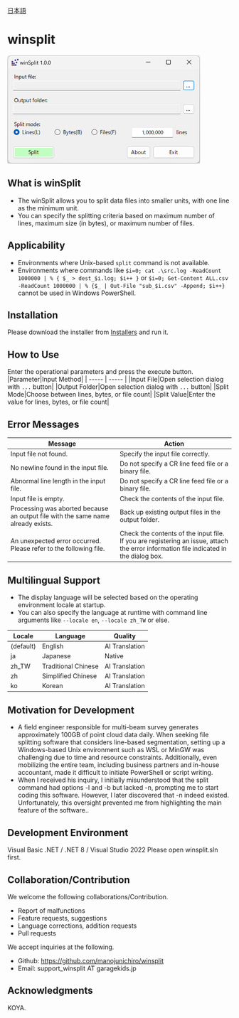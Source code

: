 [日本語](./README-ja.md)
# winsplit

<img src="../imgs/winsplit_1.0_20240212_en.png" width="433" alt="winSplit 1.0 / Main Form">

## What is winSplit
- The winSplit allows you to split data files into smaller units, with one line as the minimum unit.
- You can specify the splitting criteria based on maximum number of lines, maximum size (in bytes), or maximum number of files.

## Applicability
- Environments where Unix-based `split` command is not available.
- Environments where commands like `$i=0; cat .\src.log -ReadCount 1000000 | % { $_ > dest_$i.log; $i++ }` or `$i=0; Get-Content ALL.csv -ReadCount 1000000 | % {$_ | Out-File "sub_$i.csv" -Append; $i++}` cannot be used in Windows PowerShell.

## Installation
Please download the installer from [Installers](../installers/) and run it.

## How to Use
Enter the operational parameters and press the execute button.
|Parameter|Input Method|
| ----- | ----- | 
|Input File|Open selection dialog with `...` button|
|Output Folder|Open selection dialog with `...` button|
|Split Mode|Choose between lines, bytes, or file count|
|Split Value|Enter the value for lines, bytes, or file count|

## Error Messages
|Message|Action|
| ----- | ----- |    
|Input file not found.|Specify the input file correctly.|
|No newline found in the input file.|Do not specify a CR line feed file or a binary file.|
|Abnormal line length in the input file.|Do not specify a CR line feed file or a binary file.|
|Input file is empty.|Check the contents of the input file.|
|Processing was aborted because an output file with the same name already exists.|Back up existing output files in the output folder.|
|An unexpected error occurred. Please refer to the following file.|Check the contents of the input file. <br> If you are registering an issue, attach the error information file indicated in the dialog box.|

## Multilingual Support
- The display language will be selected based on the operating environment locale at startup.
- You can also specify the language at runtime with command line arguments like `--locale en`,  `--locale zh_TW` or else.

|Locale|Language|Quality|
| ----- | ----- | ----- |
|(default)|English|AI Translation|
|ja|Japanese|Native|
|zh_TW|Traditional Chinese|AI Translation|
|zh|Simplified Chinese|AI Translation|
|ko|Korean|AI Translation|

## Motivation for Development
- A field engineer responsible for multi-beam survey generates approximately 100GB of point cloud data daily. When seeking file splitting software that considers line-based segmentation, setting up a Windows-based Unix environment such as WSL or MinGW was challenging due to time and resource constraints. Additionally, even mobilizing the entire team, including business partners and in-house accountant, made it difficult to initiate PowerShell or script writing.
- When I received his inquiry, I initially misunderstood that the split command had options -l and -b but lacked -n, prompting me to start coding this software. However, I later discovered that -n indeed existed. Unfortunately, this oversight prevented me from highlighting the main feature of the software..

## Development Environment
Visual Basic .NET / .NET 8 / Visual Studio 2022
Please open winsplit.sln first.

## Collaboration/Contribution
We welcome the following collaborations/Contribution.
- Report of malfunctions
- Feature requests, suggestions
- Language corrections, addition requests
- Pull requests

We accept inquiries at the following.
- Github: https://github.com/manojunichiro/winsplit
- Email: support_winsplit AT garagekids.jp 

## Acknowledgments
KOYA.

